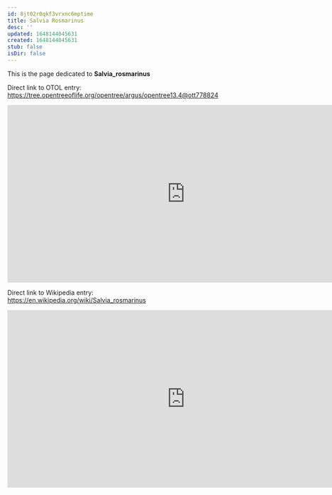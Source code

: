 ```yaml
---
id: 8jt02r0qkf3vrxnc6mptime
title: Salvia Rosmarinus
desc: ''
updated: 1648144045631
created: 1648144045631
stub: false
isDir: false
---
```

This is the page dedicated to **Salvia_rosmarinus**


Direct link to OTOL entry: https://tree.opentreeoflife.org/opentree/argus/opentree13.4@ott778824



<html>
    <body>
    <iframe src="https://tree.opentreeoflife.org/opentree/argus/opentree13.4@ott778824"
    width="800" height="400" frameborder="0" allowfullscreen> </iframe>
    </body>
</html>
    


Direct link to Wikipedia entry: https://en.wikipedia.org/wiki/Salvia_rosmarinus



<html>
    <body>
    <iframe src="https://en.wikipedia.org/wiki/Salvia_rosmarinus"
    width="800" height="400" frameborder="0" allowfullscreen> </iframe>
    </body>
</html>
    
